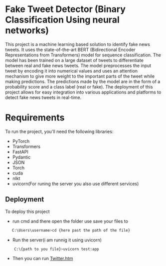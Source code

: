 # Fake Tweet Detector (Binary Classification Using neural networks)
This project is a machine learning based solution to identify fake news tweets. It uses the state-of-the-art BERT (Bidirectional Encoder Representations from Transformers) model for sequence classification. The model has been trained on a large dataset of tweets to differentiate between real and fake news tweets. The model preprocesses the input tweet by encoding it into numerical values and uses an attention mechanism to give more weight to the important parts of the tweet while making predictions. The predictions made by the model are in the form of a probability score and a class label (real or fake). The deployment of this project allows for easy integration into various applications and platforms to detect fake news tweets in real-time.

# Requirements
To run the project, you'll need the following libraries:

- PyTorch
- Transformers
- FastAPI
- Pydantic
- JSON
- Torch
- cuda
- nlkt
- uvicorn(For runing the server you also use different services)


## Deployment

To deploy this project 

* run cmd and there open the folder use save your files to


```bash
   C:\Users\username>cd {here past the path of the file}
```

* Run the server(i am runnig it using uvicorn)
```bash
    C:\{path to you file}>uvicorn test:app
```

* Then you can run [Twitter.htm](https://www.github.com/octokatherine)
